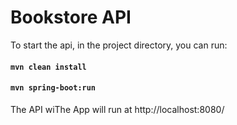 # Bookstore API

To start the api, in the project directory, you can run:

#### `mvn clean install`
#### `mvn spring-boot:run`

The API wiThe App will run at http://localhost:8080/